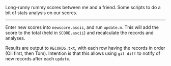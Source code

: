 Long-runny rummy scores between me and a friend.  Some scripts to do a bit of stats analysis on our scores.

---

Enter new scores into ```newscore.ascii```, and run ```update.m```. This will add the score to the total (held in ```SCORE.ascii```) and recalculate the records and analyses.

Results are output to ```RECORDS.txt```, with each row having the records in order (Oli first, then Tom). Intention is that this allows using ```git diff``` to notify of new records after each ```update```.
